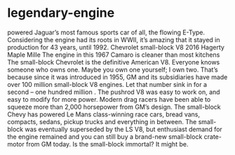 # legendary-engine
powered Jaguar’s most famous sports car of all, the flowing E-Type. Considering the engine had its roots in WWII, it’s amazing that it stayed in production for 43 years, until 1992.   Chevrolet small-block V8 2016 Hagerty Maple Mille The engine in this 1967 Camaro is cleaner than most kitchens The small-block Chevrolet is the definitive American V8. Everyone knows someone who owns one. Maybe you own one yourself; I own two. That’s because since it was introduced in 1955, GM and its subsidiaries have made over 100 million small-block V8 engines. Let that number sink in for a second – one hundred million . The pushrod V8 was easy to work on, and easy to modify for more power. Modern drag racers have been able to squeeze more than 2,000 horsepower from GM’s design. The small-block Chevy has powered Le Mans class-winning race cars, bread vans, compacts, sedans, pickup trucks and everything in between. The small-block was eventually superseded by the LS V8, but enthusiast demand for the engine remained and you can still buy a brand-new small-block crate-motor from GM today. Is the small-block immortal? It might be. 
